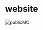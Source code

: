 # website

![publicMC](https://user-images.githubusercontent.com/117072680/200431525-9d1c458d-8e13-4895-bb76-66564dcafc8e.jpg)
